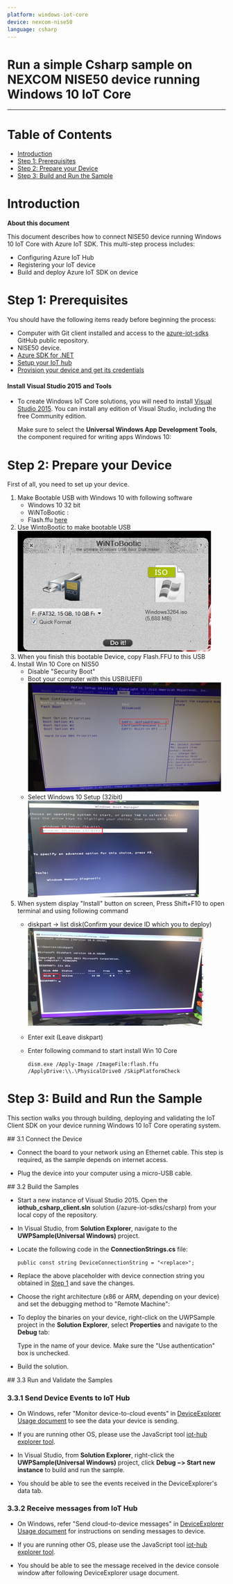 ```yaml
---
platform: windows-iot-core
device: nexcom-nise50
language: csharp
---
```


Run a simple Csharp sample on NEXCOM NISE50 device running Windows 10 IoT Core
===
---

# Table of Contents

-   [Introduction](#Introduction)
-   [Step 1: Prerequisites](#Prerequisites)
-   [Step 2: Prepare your Device](#PrepareDevice)
-   [Step 3: Build and Run the Sample](#Build)

<a name="Introduction"></a>
# Introduction

**About this document**

This document describes how to connect NISE50 device running Windows 10 IoT Core with Azure IoT SDK. This multi-step process includes:
-   Configuring Azure IoT Hub
-   Registering your IoT device
-   Build and deploy Azure IoT SDK on device

<a name="Prerequisites"></a>
# Step 1: Prerequisites

You should have the following items ready before beginning the process:

-   Computer with Git client installed and access to the
    [azure-iot-sdks](https://github.com/Azure/azure-iot-sdks) GitHub public repository.
-   NISE50 device.
-   [Azure SDK for .NET](http://go.microsoft.com/fwlink/p/?linkid=618715&clcid=0x409)
-   [Setup your IoT hub][lnk-setup-iot-hub]
-   [Provision your device and get its credentials][lnk-manage-iot-hub]

#### Install Visual Studio 2015 and Tools

-   To create Windows IoT Core solutions, you will need to install [Visual Studio 2015](https://www.visualstudio.com/en-us/products/vs-2015-product-editions.aspx). You can install any edition of Visual Studio, including the free Community edition.

    Make sure to select the **Universal Windows App Development Tools**, the component required for writing apps Windows 10:

<a name="PrepareDevice"></a>
# Step 2: Prepare your Device

First of all, you need to set up your device.
1.   Make Bootable USB with Windows 10 with following software
     -   Windows 10 32 bit
     -   WiNToBootic :
     -   Flash.ffu [here](ftp://nexcomq:nexcomq@ftp.nexcom.com.tw/Flash.ffu)
2.   Use WintoBootic to make bootable USB
    ![](./media/WintoBootic.png)
3.   When you finish this bootable Device, copy Flash.FFU to this USB
4.   Install Win 10 Core on NIS50
     -   Disable "Security Boot"
     -   Boot your computer with this USB(UEFI)
         ![](./media/Boot_NISE50.png) 
     -   Select Windows 10 Setup (32ibit)
         ![](./media/Win10_32Bit.png)
5.  When system display "Install" button on screen, Press Shift+F10 to open terminal and using following command
     -   diskpart -> list disk(Confirm your device ID which you to deploy)
         ![](./media/ConfirmDeviceId.png)
     -   Enter exit (Leave diskpart)
     -   Enter following command to start install Win 10 Core     
                   
             dism.exe /Apply-Image /ImageFile:flash.ffu /ApplyDrive:\\.\PhysicalDrive0 /SkipPlatformCheck

<a name="Build"></a>
# Step 3: Build and Run the Sample

This section walks you through building, deploying and validating the IoT Client SDK on your device running Windows 10 IoT Core operating system. 

<a name="Step_3_1:_Connect"/>
## 3.1 Connect the Device

-   Connect the board to your network using an Ethernet cable. This step is required, as the sample depends on internet access.

-   Plug the device into your computer using a micro-USB cable.

<a name="Step_3_2:_Build"/>
## 3.2  Build the Samples

-   Start a new instance of Visual Studio 2015. Open the **iothub_csharp_client.sln** solution (/azure-iot-sdks/csharp) from your local copy of the repository.

-   In Visual Studio, from **Solution Explorer**, navigate to the **UWPSample(Universal Windows)** project.

-   Locate the following code in the **ConnectionStrings.cs** file:

        public const string DeviceConnectionString = "<replace>";

-   Replace the above placeholder with device connection string you obtained in [Step 1](#Step-1:-Prerequisites) and save the changes.

-   Choose the right architecture (x86 or ARM, depending on your device) and set the debugging method to "Remote Machine":
    
-   To deploy the binaries on your device, right-click on the UWPSample project in the **Solution Explorer**, select **Properties** and navigate to the **Debug** tab:

    Type in the name of your device. Make sure the "Use authentication" box is unchecked.

-   Build the solution.

<a name="Step_3_3:_Run"/>
## 3.3 Run and Validate the Samples

### 3.3.1 Send Device Events to IoT Hub

-   On Windows, refer "Monitor device-to-cloud events" in [DeviceExplorer Usage document](https://github.com/Azure/azure-iot-sdks/blob/master/tools/DeviceExplorer/doc/how_to_use_device_explorer.md) to see the data your device is sending.

-   If you are running other OS, please use the JavaScript tool [iot-hub explorer tool](https://github.com/Azure/azure-iot-sdks/tree/master/tools/iothub-explorer/doc).
     
-   In Visual Studio, from **Solution Explorer**, right-click the **UWPSample(Universal Windows)** project, click **Debug &minus;&gt; Start new instance** to build and run the sample. 
       
-   You should be able to see the events received in the DeviceExplorer's data tab.

### 3.3.2 Receive messages from IoT Hub

-   On Windows, refer "Send cloud-to-device messages" in [DeviceExplorer Usage document](https://github.com/Azure/azure-iot-sdks/blob/master/tools/DeviceExplorer/doc/how_to_use_device_explorer.md) for instructions on sending messages to device.

-   If you are running other OS, please use the JavaScript tool [iot-hub explorer tool](https://github.com/Azure/azure-iot-sdks/tree/master/tools/iothub-explorer/doc).

-   You should be able to see the message received in the device console window after following DeviceExplorer usage document.

[lnk-setup-iot-hub]: ../setup_iothub.md
[lnk-manage-iot-hub]: ../manage_iot_hub.md